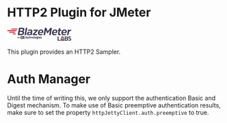 # HTTP2 Plugin for JMeter

![labs-logo](docs/blazemeter-labs-logo.png)

This plugin provides an HTTP2 Sampler.

# Auth Manager
Until the time of writing this, we only support the authentication Basic and Digest mechanism.
To make use of Basic preemptive authentication results, make sure to set the property `httpJettyClient.auth.preemptive`
to true.
